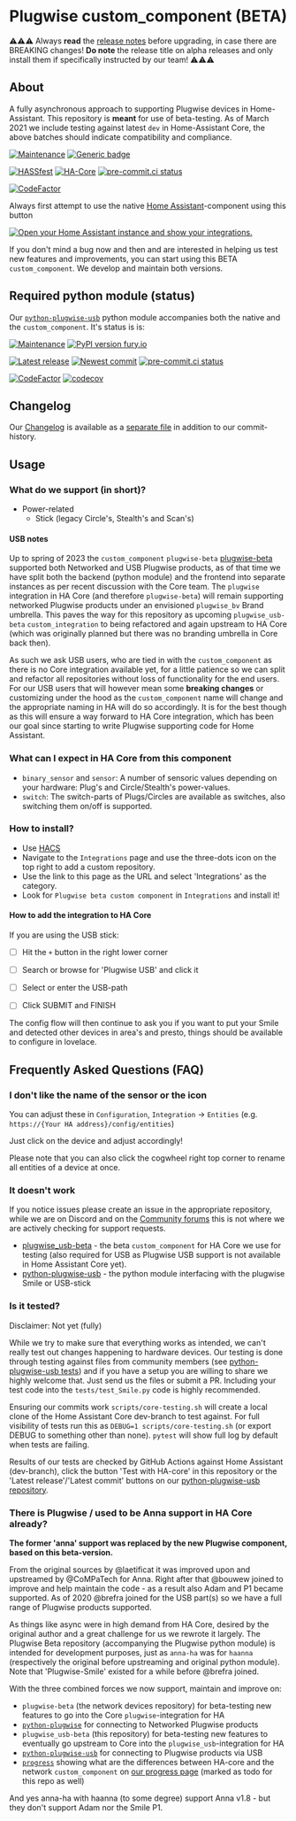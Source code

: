 # Plugwise custom_component (BETA)

:warning::warning::warning: Always **read** the [release notes](https://github.com/plugwise/plugwise_usb-beta/releases) before upgrading, in case there are BREAKING changes! **Do note** the release title on alpha releases and only install them if specifically instructed by our team! :warning::warning::warning:

## About

A fully asynchronous approach to supporting Plugwise devices in Home-Assistant. This repository is **meant** for use of beta-testing. As of March 2021 we include testing against latest `dev` in Home-Assistant Core, the above batches should indicate compatibility and compliance.

[![Maintenance](https://img.shields.io/badge/Maintained%3F-yes-green.svg)](https://github.com/plugwise)
[![Generic badge](https://img.shields.io/github/v/release/plugwise/plugwise_usb-beta)](https://github.com/plugwise/plugwise_usb-beta)

[![HASSfest](https://github.com/plugwise/plugwise_usb-beta/workflows/Validate%20with%20hassfest/badge.svg)](https://github.com/plugwise/plugwise_usb-beta/actions)
[![HA-Core](https://github.com/plugwise/plugwise_usb-beta/workflows/Test%20with%20HA-core/badge.svg)](https://github.com/plugwise/plugwise_usb-beta/actions)
[![pre-commit.ci status](https://results.pre-commit.ci/badge/github/plugwise/plugwise_usb-beta/main.svg)](https://results.pre-commit.ci/latest/github/plugwise/plugwise_usb-beta/main)

[![CodeFactor](https://www.codefactor.io/repository/github/plugwise/plugwise_usb-beta/badge)](https://www.codefactor.io/repository/github/plugwise/plugwise_usb-beta)

Always first attempt to use the native [Home Assistant](https://www.home-assistant.io/integrations/plugwise/)-component using this button

[![Open your Home Assistant instance and show your integrations.](https://my.home-assistant.io/badges/integrations.svg)](https://my.home-assistant.io/redirect/integrations/)

If you don't mind a bug now and then and are interested in helping us test new features and improvements, you can start using this BETA `custom_component`. We develop and maintain both versions.

## Required python module (status)

Our [`python-plugwise-usb`](https://github.com/plugwise/python-plugwise-usb) python module accompanies both the native and the `custom_component`. It's status is is:

[![Maintenance](https://img.shields.io/badge/Maintained%3F-yes-green.svg)](https://github.com/plugwise)
[![PyPI version fury.io](https://badge.fury.io/py/plugwise.svg)](https://pypi.python.org/pypi/plugwise/)

[![Latest release](https://github.com/plugwise/python-plugwise-usb/workflows/Latest%20release/badge.svg)](https://github.com/plugwise/python-plugwise-usb/actions)
[![Newest commit](https://github.com/plugwise/python-plugwise-usb/workflows/Latest%20commit/badge.svg)](https://github.com/plugwise/python-plugwise-usb/actions)
[![pre-commit.ci status](https://results.pre-commit.ci/badge/github/plugwise/python-plugwise-usb/main.svg)](https://results.pre-commit.ci/latest/github/plugwise/python-plugwise-usb/main)

[![CodeFactor](https://www.codefactor.io/repository/github/plugwise/python-plugwise-usb/badge)](https://www.codefactor.io/repository/github/plugwise/python-plugwise-usb)
[![codecov](https://codecov.io/gh/plugwise/python-plugwise-usb/branch/main/graph/badge.svg)](https://codecov.io/gh/plugwise/python-plugwise-usb)

## Changelog

Our [Changelog](CHANGELOG.MD) is available as a [separate file](CHANGELOG.md) in addition to our commit-history.

## Usage

### What do we support (in short)?

- Power-related
  - Stick (legacy Circle's, Stealth's and Scan's)

#### USB notes

Up to spring of 2023 the `custom_component` `plugwise-beta` [plugwise-beta](https://github.com/plugwise/plugwise-beta/) supported both Networked and USB Plugwise products, as of that time we have split both the backend (python module) and the frontend into separate instances as per recent discussion with the Core team. The `plugwise` integration in HA Core (and therefore `plugwise-beta`) will remain supporting networked Plugwise products under an envisioned `plugwise_bv` Brand umbrella. This paves the way for this repository as upcoming `plugwise_usb-beta` `custom_integration` to being refactored and again upstream to HA Core (which was originally planned but there was no branding umbrella in Core back then).

As such we ask USB users, who are tied in with the `custom_component` as there is no Core integration available yet, for a little patience so we can split and refactor all repositories without loss of functionality for the end users. For our USB users that will however mean some **breaking changes** or customizing under the hood as the `custom_component` name will change and the appropriate naming in HA will do so accordingly. It is for the best though as this will ensure a way forward to HA Core integration, which has been our goal since starting to write Plugwise supporting code for Home Assistant.

### What can I expect in HA Core from this component

- `binary_sensor` and `sensor`: A number of sensoric values depending on your hardware: Plug's and Circle/Stealth's power-values.
- `switch`: The switch-parts of Plugs/Circles are available as switches, also switching them on/off is supported.

### How to install?

- Use [HACS](https://hacs.xyz)
- Navigate to the `Integrations` page and use the three-dots icon on the top right to add a custom repository.
- Use the link to this page as the URL and select 'Integrations' as the category.
- Look for `Plugwise beta custom component` in `Integrations` and install it!

#### How to add the integration to HA Core

If you are using the USB stick:

- [ ] Hit the `+` button in the right lower corner
- [ ] Search or browse for 'Plugwise USB' and click it

- [ ] Select or enter the USB-path
- [ ] Click SUBMIT and FINISH

The config flow will then continue to ask you if you want to put your Smile and detected other devices in area's and presto, things should be available to configure in lovelace.

## Frequently Asked Questions (FAQ)

### I don't like the name of the sensor or the icon

You can adjust these in `Configuration`, `Integration` -> `Entities` (e.g. `https://{Your HA address}/config/entities`)

Just click on the device and adjust accordingly!

Please note that you can also click the cogwheel right top corner to rename all entities of a device at once.

### It doesn't work

If you notice issues please create an issue in the appropriate repository, while we are on Discord and on the [Community forums](https://community.home-assistant.io/t/plugwise-core-and-custom-component/236250) this is not where we are actively checking for support requests.

- [plugwise_usb-beta](https://github.com/plugwise/plugwise_usb-beta/issues/new/choose) - the beta `custom_component` for HA Core we use for testing (also required for USB as Plugwise USB support is not available in Home Assistant Core yet).
- [python-plugwise-usb](https://github.com/plugwise/python-plugwise-usb/issues/new/choose) - the python module interfacing with the plugwise Smile or USB-stick

### Is it tested?

Disclaimer: Not yet (fully)

While we try to make sure that everything works as intended, we can't really test out changes happening to hardware devices. Our testing is done through testing against files from community members (see [python-plugwise-usb tests](https://github.com/plugwise/python-plugwise-usb/tree/main/tests)) and if you have a setup you are willing to share we highly welcome that. Just send us the files or submit a PR. Including your test code into the `tests/test_Smile.py` code is highly recommended.

Ensuring our commits work `scripts/core-testing.sh` will create a local clone of the Home Assistant Core dev-branch to test against. For full visibility of tests run this as `DEBUG=1 scripts/core-testing.sh` (or export DEBUG to something other than none). `pytest` will show full log by default when tests are failing.

Results of our tests are checked by GitHub Actions against Home Assistant (dev-branch), click the button 'Test with HA-core' in this repository or the 'Latest release'/'Latest commit' buttons on our [python-plugwise-usb repository](https://github.com/plugwise/python-plugwise-usb/).

### There is Plugwise / used to be Anna support in HA Core already?

**The former 'anna' support was replaced by the new Plugwise component, based on this beta-version.**

From the original sources by @laetificat it was improved upon and upstreamed by @CoMPaTech for Anna. Right after that @bouwew joined to improve and help maintain the code - as a result also Adam and P1 became supported. As of 2020 @brefra joined for the USB part(s) so we have a full range of Plugwise products supported.

As things like async were in high demand from HA Core, desired by the original author and a great challenge for us we rewrote it largely. The Plugwise Beta repository (accompanying the Plugwise python module) is intended for development purposes, just as `anna-ha` was for `haanna` (respectively the original before upstreaming and original python module). Note that 'Plugwise-Smile' existed for a while before @brefra joined.

With the three combined forces we now support, maintain and improve on:

- `plugwise-beta` (the network devices repository) for beta-testing new features to go into the Core `plugwise`-integration for HA
- [`python-plugwise`](https://github.com/plugwise/python-plugwise-usb) for connecting to Networked Plugwise products
- `plugwise_usb-beta` (this repository) for beta-testing new features to eventually go upstream to Core into the `plugwise_usb`-integration for HA
- [`python-plugwise-usb`](https://github.com/plugwise/python-plugwise-usb) for connecting to Plugwise products via USB
- [`progress`](https://github.com/plugwise/progress) showing what are the differences between HA-core and the network `custom_component` on [our progress page](https://plugwise.github.io/progress/) (marked as todo for this repo as well)

And yes anna-ha with haanna (to some degree) support Anna v1.8 - but they don't support Adam nor the Smile P1.
